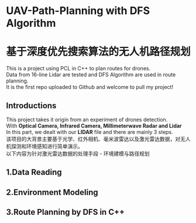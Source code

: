# UAV-Path-Planning with DFS Algorithm
# 基于深度优先搜索算法的无人机路径规划
This is a project using PCL in C++ to plan routes for drones.  
Data from 16-line Lidar are tested and DFS Algorithm are used in route planning.  
It is the first repo uploaded to Github and welcome to pull my project!  

## Introductions
This project takes it origin from an experiment of drones detection.  
With **Optical Camera, Infrared Camera, Millimeterwave Radar and Lidar**  
In this part, we dealt with our **LIDAR** file and there are mainly 3 steps.  
该项目的大背景主要基于光学、红外相机、毫米波雷达以及激光雷达数据，对无人机探测和环境感知进行简单演示。  
以下内容为针对激光雷达数据的处理手段 - 环境建模与路径规划

## 1.Data Reading

## 2.Environment Modeling

## 3.Route Planning by DFS in C++
